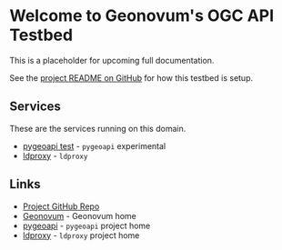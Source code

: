 # Welcome to Geonovum's OGC API Testbed

This is a placeholder for upcoming full documentation.

See the [project README on GitHub](https://github.com/Geonovum/ogc-api-testbed/blob/main/README.md) 
for how this testbed is setup.

## Services

These are the services running on this domain.

* [pygeoapi test](/pygeoapi_test) - `pygeoapi` experimental
* [ldproxy](/ldproxy) - `ldproxy` 

## Links

* [Project GitHub Repo](https://github.com/Geonovum/ogc-api-testbed)
* [Geonovum](https://geonovum.nl) - Geonovum home
* [pygeoapi](https://pygeoapi.io) - `pygeoapi` project home
* [ldproxy](https://github.com/interactive-instruments/ldproxy) - `ldproxy` project home
